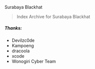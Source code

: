 Surabaya Blackhat
> Index Archive for Surabaya Blackhat

##### Thanks:
* Devilzc0de
* Kampoeng
* dracoola
* xcode
* Wonogiri Cyber Team